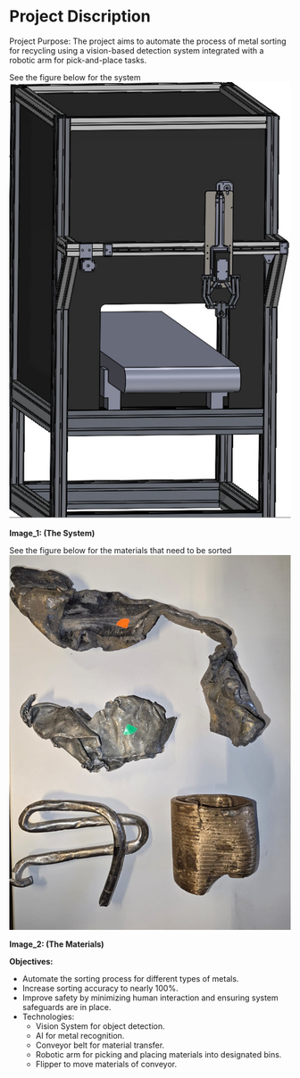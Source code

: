 # Project Discription

Project Purpose: The project aims to automate the process of metal sorting for recycling using a vision-based detection system integrated with a robotic arm for pick-and-place tasks.

See the figure below for the system
![Image Of System](./Image/MetalSortingSystem.jpg)

**Image_1: (The System)**

See the figure below for the materials that need to be sorted
![Image Of Materials](./Image/Matriaal.jpg)

**Image_2: (The Materials)**

**Objectives:**
- Automate the sorting process for different types of metals.
- Increase sorting accuracy to nearly 100%.
- Improve safety by minimizing human interaction and ensuring system safeguards are in place.
- Technologies:
  - Vision System for object detection.
  - AI for metal recognition.
  - Conveyor belt for material transfer.
  - Robotic arm for picking and placing materials into designated bins.
  - Flipper to move materials of conveyor.
